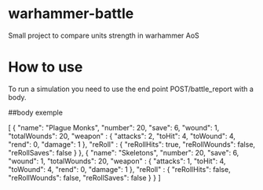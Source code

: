 # warhammer-battle

Small project to compare units strength in warhammer AoS

# How to use

To run a simulation you need to use the end point POST/battle_report with a body.

##body exemple

[
     {
        "name": "Plague Monks",
        "number": 20,
        "save": 6,
        "wound": 1,
        "totalWounds": 20,
        "weapon" : {
            "attacks": 2,
            "toHit": 4,
            "toWound": 4,
            "rend": 0,
            "damage": 1
        },
        "reRoll" : {
                    "reRollHits": true,
                    "reRollWounds": false,
                    "reRollSaves": false
        }
    },
     {
        "name": "Skeletons",
        "number": 20,
        "save": 6,
        "wound": 1,
        "totalWounds": 20,
        "weapon" : {
            "attacks": 1,
            "toHit": 4,
            "toWound": 4,
            "rend": 0,
            "damage": 1
        },
        "reRoll" : {
            "reRollHits": false,
            "reRollWounds": false,
            "reRollSaves": false
        }
    }
]
